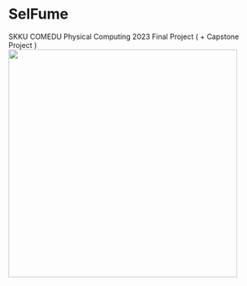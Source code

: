 # SelFume
SKKU COMEDU Physical Computing 2023 Final Project ( + Capstone Project )
<br/>
<img src="https://github.com/sjy2335/SelFume/assets/106982330/5ca274df-7c22-4248-ab5f-b6c4786d9cbe" width="450" height="450">
